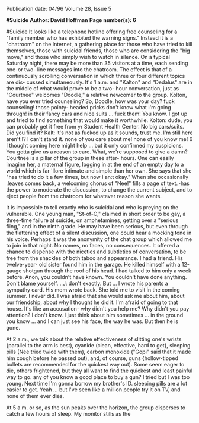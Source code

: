 Publication date: 04/96
Volume 28, Issue 5

**#Suicide**
**Author: David Hoffman**
**Page number(s): 6**

#Suicide 
It looks like a telephone hotline 
offering free counseling for a "family 
member who has exhibited the warning 
signs." Instead it is a "chatroom" on the 
Internet, a gathering place for those who 
have tried to kill themselves, those with 
suicidal friends, those who are considering 
the "big move," and those who simply wish 
to watch in silence. On a typical Saturday 
night, there may be more 
than 35 visitors at a time, 
each sending one-or two-
line messages into the 
chatroom. The effect is 
that of a continuously 
scrolling conversation in 
which three or four 
different topics are dis-
cussed simultaneously. 
It's 
1 
a.m. 
and 
"Kalton" and "Dedalus" 
are in the middle of what 
would prove to be a two-
hour conversation, just as 
"Courtnee" welcomes "Doodle," a 
relative newcomer to the group. 
<Dedalus> Kolton, have you ever tried 
counseling? 
<Courtnee> So, Doodle, how was your 
day? 
<Kolton> fuck counseling! those pointy-
headed pricks don't know what I'm 
going through! in their fancy cars 
and nice suits ... fuck them! 
<Doodle> You know. I got up and tried 
to find something that would make 
it worthwhile. 
<Dedalus> Kolton: dude, you can 
probably get it free from yr 
Student Health Center. No big 
cars/suits. 
<Courtnee> Did you find it? 
<Dedalus> Kalt: it's not as fucked up 
as it sounds, trust me. 
<Doodle> I'm still here aren't I? 
<Kolton> I can't stand it. none of you 
care about me! none of you know me! 
6 
<Kolton> I thought coming here might 
help ... but it only confirmed my 
suspicions. 
<Dedalus> You gotta give us a reason to 
care. What, we're supposed to give 
a damn? 
Courtnee is a pillar of the group in 
these after- hours. One can easily imagine 
her, a maternal figure, logging in at the end 
of an empty day to a world which is far 
'llore intimate and 
simple than her 
own. She says 
that she "has 
tried to do it a 
few times, but 
now I an:t okay." 
When 
she 
occasionally 
.leaves 
comes back, a 
welcoming 
chorus of "Nee!" 
fills a page of text. 
·has the power to 
moderate the discussion, to 
change the current subject, and to eject 
people from the chatroom for whatever 
reason she wants. 

It is impossible to tell exactly who is 
suicidal and who is preying on the 
vulnerable. One young man, "St-of-C," 
claimed in short order to be gay, a 
three-time failure at suicide, on 
amphetamines, getting over a "serious 
fling," and in the ninth grade. He may 
have been serious, but even through the 
flattening effect of a silent discussion, one 
could hear a mocking tone in his voice. 
Perhaps it was the anonymity of the 
chat group which allowed me to join in 
that night. No names, no faces, no 
consequences. It offered a chance to 
dispense with the niceties and subtleties of 
conversation, to be free from the shackles 
of both taboo and appearance. 
<anon> I had a friend. His twelve-year-
old sister found him in the garage. 
He killed himself with a 12-gauge 
shotgun through the roof of his 
head. I had talked to him only a 
week before. 
<Courtnee> Anon, you couldn't have 
known. You couldn't have done 
anything. Don't blame yourself. 
<anon>..J: don't exactly. But ... I wrote 
his parents a sympathy card. His 
mom wrote back. She told me to 
visit in the coming summer. I never 
did. I was afraid that she would 
ask me about him, about our 
friendship, about why I thought he 
did it. I'm afraid of going to that 
house. It's like an accusation- why 
didn't you help me? Why didn't you 
pay attention? I don't know. I just 
think about him sometimes ... in the 
ground you know ... and I can just 
see his face, the way he was. But 
then he is gone. 

At 2 a.m., we talk about the relative 
effectiveness of slitting one's wrists {parallel 
to the arm is best), cyanide (clean, 
effective, hard to get}, sleeping pills (Nee 
tried twice with them), carbon monoxide 
("Gopi" said that it made him cough before 
he passed out), and, of course, guns 
{hollow-tipped bullets are recommended 
for the quickest way out). Some seem eager 
to die, others frightened, but they all want 
to find the quickest and least painful way 
to go. 
<Kolton> any of you know a good place 
to buy a gun? 
<Gopi> I tried but I was too young. 
Next time I'm gonna borrow my 
brother's ID. 
<Kolton> sleeping pills are a lot 
easier to get. 
<Gopi> Yeah ... but I've seen like a 
million people try it on TV, and 
none of them ever dies. 

At 5 a.m. or so, as the sun peaks over 
the horizon, the group disperses to catch a 
few hours of sleep. My monitor stills as the